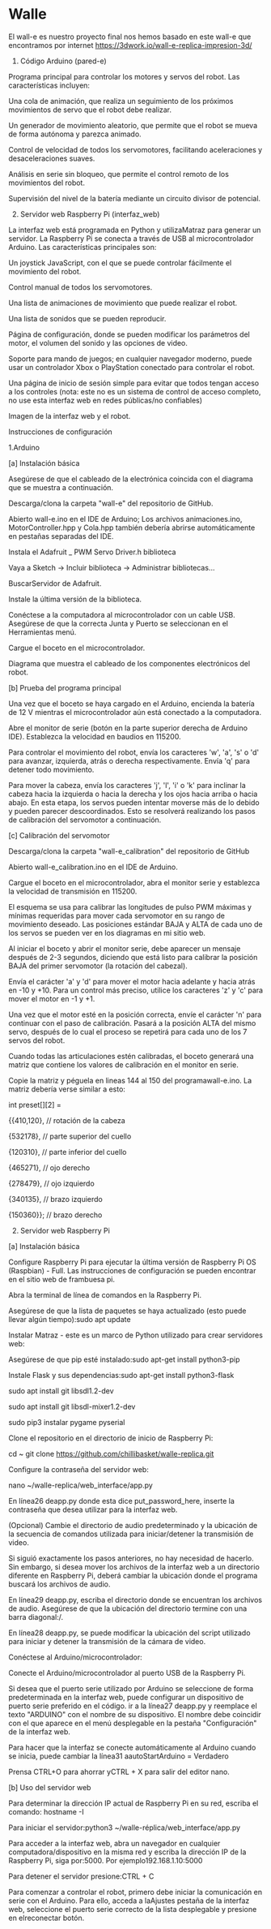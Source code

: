 # Walle
El wall-e es nuestro proyecto final nos hemos basado en este wall-e que encontramos por internet https://3dwork.io/wall-e-replica-impresion-3d/

1. Código Arduino (pared-e)

Programa principal para controlar los motores y servos del robot. Las características incluyen:

Una cola de animación, que realiza un seguimiento de los próximos movimientos de servo que el robot debe realizar.

Un generador de movimiento aleatorio, que permite que el robot se mueva de forma autónoma y parezca animado.

Control de velocidad de todos los servomotores, facilitando aceleraciones y desaceleraciones suaves.

Análisis en serie sin bloqueo, que permite el control remoto de los movimientos del robot.

Supervisión del nivel de la batería mediante un circuito divisor de potencial.

2. Servidor web Raspberry Pi (interfaz_web)

La interfaz web está programada en Python y utilizaMatraz para generar un servidor. La Raspberry Pi se conecta a través de USB al microcontrolador Arduino. Las características principales son:

Un joystick JavaScript, con el que se puede controlar fácilmente el movimiento del robot.

Control manual de todos los servomotores.

Una lista de animaciones de movimiento que puede realizar el robot.

Una lista de sonidos que se pueden reproducir.

Página de configuración, donde se pueden modificar los parámetros del motor, el volumen del sonido y las opciones de video.

Soporte para mando de juegos; en cualquier navegador moderno, puede usar un controlador Xbox o PlayStation conectado para controlar el robot.

Una página de inicio de sesión simple para evitar que todos tengan acceso a los controles (nota: este no es un sistema de control de acceso completo, no use esta interfaz web en redes públicas/no confiables)
 
 Imagen de la interfaz web y el robot. 
 
Instrucciones de configuración

1.Arduino

[a] Instalación básica

Asegúrese de que el cableado de la electrónica coincida con el diagrama que se muestra a continuación.

Descarga/clona la carpeta "wall-e" del repositorio de GitHub.

Abierto wall-e.ino en el IDE de Arduino; Los archivos animaciones.ino, MotorController.hpp y Cola.hpp también debería abrirse automáticamente en pestañas separadas del IDE.

Instala el Adafruit _ PWM Servo Driver.h biblioteca

Vaya a Sketch -> Incluir biblioteca -> Administrar bibliotecas...

BuscarServidor de Adafruit.

Instale la última versión de la biblioteca.

Conéctese a la computadora al microcontrolador con un cable USB. Asegúrese de que la correcta Junta y Puerto se seleccionan en el Herramientas menú.

Cargue el boceto en el microcontrolador.

Diagrama que muestra el cableado de los componentes electrónicos del robot.

[b] Prueba del programa principal

Una vez que el boceto se haya cargado en el Arduino, encienda la batería de 12 V mientras el microcontrolador aún está conectado a la computadora.

Abre el monitor de serie (botón en la parte superior derecha de Arduino IDE). Establezca la velocidad en baudios en 115200.

Para controlar el movimiento del robot, envía los caracteres 'w', 'a', 's' o 'd' para avanzar, izquierda, atrás o derecha respectivamente. Envía 'q' para detener todo movimiento.

Para mover la cabeza, envía los caracteres 'j', 'l', 'i' o 'k' para inclinar la cabeza hacia la izquierda o hacia la derecha y los ojos hacia arriba o hacia abajo. En esta etapa, los servos pueden intentar moverse más de lo debido y pueden parecer descoordinados. Esto se resolverá realizando los pasos de calibración del servomotor a continuación.

[c] Calibración del servomotor

Descarga/clona la carpeta "wall-e_calibration" del repositorio de GitHub

Abierto wall-e_calibration.ino en el IDE de Arduino.

Cargue el boceto en el microcontrolador, abra el monitor serie y establezca la velocidad de transmisión en 115200.

El esquema se usa para calibrar las longitudes de pulso PWM máximas y mínimas requeridas para mover cada servomotor en su rango de movimiento deseado. Las posiciones estándar BAJA y ALTA de cada uno de los servos se pueden ver en los diagramas en mi sitio web.

Al iniciar el boceto y abrir el monitor serie, debe aparecer un mensaje después de 2-3 segundos, diciendo que está listo para calibrar la posición BAJA del primer servomotor (la rotación del cabezal).

Envía el carácter 'a' y 'd' para mover el motor hacia adelante y hacia atrás en -10 y +10. Para un control más preciso, utilice los caracteres 'z' y 'c' para mover el motor en -1 y +1.

Una vez que el motor esté en la posición correcta, envíe el carácter 'n' para continuar con el paso de calibración. Pasará a la posición ALTA del mismo servo, después de lo cual el proceso se repetirá para cada uno de los 7 servos del robot.

Cuando todas las articulaciones estén calibradas, el boceto generará una matriz que contiene los valores de calibración en el monitor en serie.

Copie la matriz y péguela en lineas 144 al 150 del programawall-e.ino. La matriz debería verse similar a esto:

int preset[][2] = 

{{410,120}, // rotación de la cabeza

{532178}, // parte superior del cuello

{120310}, // parte inferior del cuello

{465271}, // ojo derecho

{278479}, // ojo izquierdo

{340135}, // brazo izquierdo

{150360}}; // brazo derecho

2. Servidor web Raspberry Pi

[a] Instalación básica

Configure Raspberry Pi para ejecutar la última versión de Raspberry Pi OS (Raspbian) - Full. Las instrucciones de configuración se pueden encontrar en el sitio web de frambuesa pi.

Abra la terminal de línea de comandos en la Raspberry Pi.

Asegúrese de que la lista de paquetes se haya actualizado (esto puede llevar algún tiempo):sudo apt update

Instalar Matraz - este es un marco de Python utilizado para crear servidores web:

Asegúrese de que pip esté instalado:sudo apt-get install python3-pip

Instale Flask y sus dependencias:sudo apt-get install python3-flask

sudo apt install git libsdl1.2-dev

sudo apt install git libsdl-mixer1.2-dev

sudo pip3 instalar pygame pyserial

Clone el repositorio en el directorio de inicio de Raspberry Pi:

cd ~
git clone https://github.com/chillibasket/walle-replica.git

Configure la contraseña del servidor web:

nano ~/walle-replica/web_interface/app.py

En línea26 deapp.py donde esta dice put_password_here, inserte la contraseña que desea utilizar para la interfaz web.

(Opcional) Cambie el directorio de audio predeterminado y la ubicación de la secuencia de comandos utilizada para iniciar/detener la transmisión de video.

Si siguió exactamente los pasos anteriores, no hay necesidad de hacerlo. Sin embargo, si desea mover los archivos de la interfaz web a un directorio diferente en Raspberry Pi, deberá cambiar la ubicación donde el programa buscará los archivos de audio.

En línea29 deapp.py, escriba el directorio donde se encuentran los archivos de audio. Asegúrese de que la ubicación del directorio termine con una barra diagonal:/.

En línea28 deapp.py, se puede modificar la ubicación del script utilizado para iniciar y detener la transmisión de la cámara de video.

Conéctese al Arduino/microcontrolador:

Conecte el Arduino/microcontrolador al puerto USB de la Raspberry Pi.

Si desea que el puerto serie utilizado por Arduino se seleccione de forma predeterminada en la interfaz web, puede configurar un dispositivo de puerto serie preferido en el código. ir a la línea27 deapp.py y reemplace el texto "ARDUINO" con el nombre de su dispositivo. El nombre debe coincidir con el que aparece en el menú desplegable en la pestaña "Configuración" de la interfaz web.

Para hacer que la interfaz se conecte automáticamente al Arduino cuando se inicia, puede cambiar la línea31 aautoStartArduino = Verdadero

Prensa CTRL+O para ahorrar yCTRL + X para salir del editor nano.

[b] Uso del servidor web

Para determinar la dirección IP actual de Raspberry Pi en su red, escriba el comando: hostname -I

Para iniciar el servidor:python3 ~/walle-réplica/web_interface/app.py

Para acceder a la interfaz web, abra un navegador en cualquier computadora/dispositivo en la misma red y escriba la dirección IP de la Raspberry Pi, siga por:5000. Por ejemplo192.168.1.10:5000

Para detener el servidor presione:CTRL + C

Para comenzar a controlar el robot, primero debe iniciar la comunicación en serie con el Arduino. Para ello, acceda a laAjustes pestaña de la interfaz web, seleccione el puerto serie correcto de la lista desplegable y presione en elreconectar botón.
 
